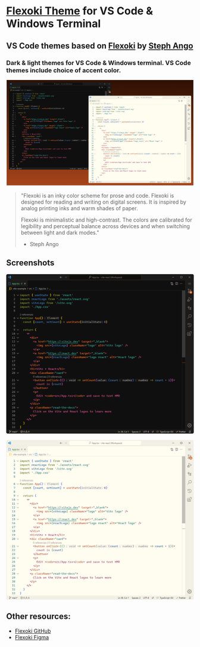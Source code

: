 # [Flexoki Theme](https://marketplace.visualstudio.com/items?itemName=mthierman.theme-flexoki) for VS Code & Windows Terminal

## VS Code themes based on [Flexoki](https://stephango.com/flexoki) by [Steph Ango](https://stephango.com/)

### Dark & light themes for VS Code & Windows terminal. VS Code themes include choice of accent color.

![Screenshot of dark & light themes](data/screenshot.png)

> "Flexoki is an inky color scheme for prose and code. Flexoki is designed for reading and writing on digital screens. It is inspired by analog printing inks and warm shades of paper.
>
> Flexoki is minimalistic and high-contrast. The colors are calibrated for legibility and perceptual balance across devices and when switching between light and dark modes."
>
> -   Steph Ango

## Screenshots

![Screenshot of dark & light themes](data/screenshot-dark.png)

![Screenshot of dark & light themes](data/screenshot-light.png)

## Other resources:

-   [Flexoki GitHub](https://github.com/kepano/flexoki)
-   [Flexoki Figma](https://www.figma.com/community/file/1293274371462921490/flexoki)
